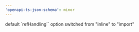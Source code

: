 ```yaml
---
'openapi-ts-json-schema': minor
---
```


default `refHandling`` option switched from "inline" to "import"
